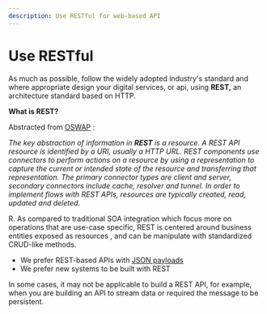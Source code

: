 ```yaml
---
description: Use RESTful for web-based API
---
```


# Use RESTful

As much as possible, follow the widely adopted industry's standard and where appropriate design your digital services, or api, using **REST,** an architecture standard based on HTTP.

**What is REST?**

Abstracted from [OSWAP](https://www.owasp.org/index.php/REST_Security_Cheat_Sheet) :

_The key abstraction of information in **REST** is a resource. A REST API resource is identified by a URI, usually a HTTP URL. REST components use connectors to perform actions on a resource by using a representation to capture the current or intended state of the resource and transferring that representation. The primary connector types are client and server, secondary connectors include cache, resolver and tunnel. In order to implement flows with REST APIs, resources are typically created, read, updated and deleted._

R. As compared to traditional SOA integration which focus more on operations that are use-case specific, REST is centered around business entities exposed as resources , and can be manipulate with standardized CRUD-like methods.

* We prefer REST-based APIs with [JSON payloads](use-json.md)
* We prefer new systems to be built with REST

In some cases, it may not be applicable to build a REST API, for example, when you are building an API to stream data or required the message to be persistent.





